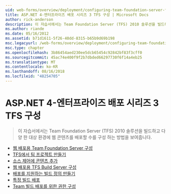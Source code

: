 ```yaml
---
uid: web-forms/overview/deployment/configuring-team-foundation-server-for-web-deployment/index
title: ASP.NET 4-엔터프라이즈 배포 시리즈 3 TFS 구성 | Microsoft Docs
author: rick-anderson
description: 이 자습서에서는 Team Foundation Server (TFS) 2010 솔루션을 빌드하고 다양 한 대상 환경에 웹 콘텐츠를 배포할 수를 구성 하는 방법을 보여줍니다.
ms.author: riande
ms.date: 05/16/2012
ms.assetid: b71d1611-5f26-40dd-8315-b65b9d69b198
msc.legacyurl: /web-forms/overview/deployment/configuring-team-foundation-server-for-web-deployment
msc.type: chapter
ms.openlocfilehash: 3b86454aed230ee5dcb65454c92842bf83f3cff0
ms.sourcegitcommit: 45ac74e400f9f2b7dbded66297730f6f14a4eb25
ms.translationtype: MT
ms.contentlocale: ko-KR
ms.lasthandoff: 08/16/2018
ms.locfileid: "48254705"
---
```

<a name="aspnet-4---enterprise-deployment-series-3-configuring-tfs"></a>ASP.NET 4-엔터프라이즈 배포 시리즈 3 TFS 구성
====================
> 이 자습서에서는 Team Foundation Server (TFS) 2010 솔루션을 빌드하고 다양 한 대상 환경에 웹 콘텐츠를 배포할 수를 구성 하는 방법을 보여줍니다.


- [웹 배포용 Team Foundation Server 구성](configuring-team-foundation-server-for-web-deployment.md)
- [TFS에서 팀 프로젝트 만들기](creating-a-team-project-in-tfs.md)
- [소스 제어에 콘텐츠 추가](adding-content-to-source-control.md)
- [웹 배포용 TFS Build Server 구성](configuring-a-tfs-build-server-for-web-deployment.md)
- [배포를 지원하는 빌드 정의 만들기](creating-a-build-definition-that-supports-deployment.md)
- [특정 빌드 배포](deploying-a-specific-build.md)
- [Team 빌드 배포를 위한 권한 구성](configuring-permissions-for-team-build-deployment.md)
